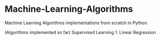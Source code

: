 # Machine-Learning-Algorithms

Machine Learning Algorithms implementations from scratch in Python.

(Algorithms implemented so far)
Supervised Learning
    1. Linear Regression
